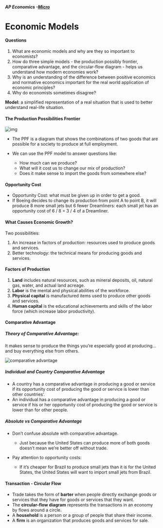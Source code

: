 ##### AP Economics -[Micro](https://maxshalom.com/ap-econ/#microeconomics)

# Economic Models

#### Questions

1. What are economic models and why are they so important to economists?
2. How do three simple models - the production possibly frontier, comparative advantage, and the circular-flow diagram - helps us understand how modern economies work?
3. Why is an understanding of the difference between positive economics and normative economics important for the real world application of economic principles?
4. Why do economists sometimes disagree?

**Model:** a simplified representation of a real situation that is used to better understand real-life situation.



#### The Production Possibilities Frontier



![img](https://s3-eu-west-1.amazonaws.com/tutor2u-media/subjects/economics/ppf_opportunity_cost.png?mtime=20150313144658)



* The PPF is a diagram that shows the combinations of two goods that are possible for a society to produce at full employment.


* We can use the PPF model to answer questions like:
  * How much can we produce?
  * What will it cost us to change our mix of production?
  * Does it make sense to import the goods from somewhere else?


#### Opportunity Cost

* Opportunity Cost: what must be given up in order to get a good.
* If Boeing decides to change its production from point A to point B, it will produce 8 more small jets but 6 fewer Dreamliners: each small jet has an opportunity cost of 6 / 8 = 3 / 4 of a Dreamliner.


#### What Causes Economic Growth?

Two possibilities:

1. An increase in factors of production: resources used to produce goods and services.
2. Better technology: the technical means for producing goods and services.

#### Factors of Production

1. **Land** includes natural resources, such as mineral deposits, oil, natural gas, water, and actual land acreage.
2. **Labor** is the mental and physical abilities of the workforce.
3. **Physical capital** is manufactured items used to produce other goods and services.
4. **Human capital** is the educational achievements and skills of the labor force (which increase labor productivity).


#### Comparative Advantage

##### Theory of Comparative Advantage:

It makes sense to produce the things you’re especially good at producing… and buy everything else from others.

![comparative advantage](https://image.slidesharecdn.com/kw2ch02final-140121101522-phpapp02/95/krugman-ch-2-ppt-12-638.jpg?cb=1390299397)

##### Individual and Country Comparative Advantage

* A country has a comparative advantage in producing a good or service if its opportunity cost of producing the good or service is lower than other countries’. 
* An individual has a comparative advantage in producing a good or service if his or her opportunity cost of producing the good or service is lower than for other people.

##### Absolute vs Comparative Advantage

* Don’t confuse absolute with comparative advantage.

  * Just because the United States can produce more of both goods doesn’t mean we’re better off without trade. 

* Pay attention to opportunity costs:

  * If it’s cheaper for Brazil to produce small jets than it is for the United States, the United States will want to import small jets from Brazil.


#### Transaction - Circular Flow

* Trade takes the form of **barter** when people directly exchange goods or services that they have for goods or services that they want.
* The **circular-flow diagram** represents the transactions in an economy by flows around a circle.
* A **household** is a person or a group of people that share their income.
* A **firm** is an organization that produces goods and services for sale.

